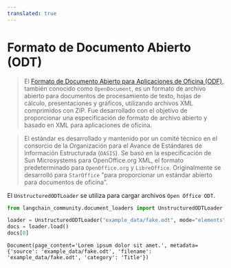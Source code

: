 ```yaml
---
translated: true
---
```


# Formato de Documento Abierto (ODT)

>El [Formato de Documento Abierto para Aplicaciones de Oficina (ODF)](https://en.wikipedia.org/wiki/OpenDocument), también conocido como `OpenDocument`, es un formato de archivo abierto para documentos de procesamiento de texto, hojas de cálculo, presentaciones y gráficos, utilizando archivos XML comprimidos con ZIP. Fue desarrollado con el objetivo de proporcionar una especificación de formato de archivo abierto y basado en XML para aplicaciones de oficina.

>El estándar es desarrollado y mantenido por un comité técnico en el consorcio de la Organización para el Avance de Estándares de Información Estructurada (`OASIS`). Se basó en la especificación de Sun Microsystems para OpenOffice.org XML, el formato predeterminado para `OpenOffice.org` y `LibreOffice`. Originalmente se desarrolló para `StarOffice` "para proporcionar un estándar abierto para documentos de oficina".

El `UnstructuredODTLoader` se utiliza para cargar archivos `Open Office ODT`.

```python
from langchain_community.document_loaders import UnstructuredODTLoader
```

```python
loader = UnstructuredODTLoader("example_data/fake.odt", mode="elements")
docs = loader.load()
docs[0]
```

```output
Document(page_content='Lorem ipsum dolor sit amet.', metadata={'source': 'example_data/fake.odt', 'filename': 'example_data/fake.odt', 'category': 'Title'})
```
